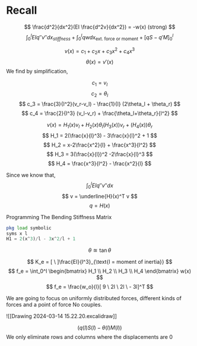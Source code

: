 # Recall
$$
\frac{d^2}{dx^2}(EI \frac{d^2v}{dx^2}) = -w(x) (strong)
$$
$$
\int_0^l EIq''v''dx_{stiffness} + \int_0^lqwdx_{\text{ext. force or moment}} + [qS - q'M]_0^l
$$

$$
v(x) = c_1 + c_2 x + c_3 x^2 + c_4 x^3 
$$
$$
\theta(x) = v'(x)
$$
We find by simplification,

$$
c_1 = v_l 
$$
$$
c_2 = \theta_l
$$
$$
c_3 = \frac{3}{l^2}(v_r-v_l) - \frac{1}{l} (2\theta_l + \theta_r)
$$
$$
c_4 = \frac{2}{l^3} (v_l-v_r) + \frac{\theta_l+\theta_r}{l^2}
$$

$$
v(x) = H_1(x) v_l + H_2(x)\theta_l (H_3(x)) v_r + (H_4(x)) \theta_r
$$
$$
H_1 = 2(\frac{x}{l}^3) - 3\frac{x}{l}^2 + 1
$$
$$
H_2 = x-2\frac{x^2}{l} + \frac{x^3}{l^2}
$$
$$
H_3 = 3(\frac{x}{l})^2 -2\frac{x}{l}^3
$$
$$
H_4 = \frac{x^3}{l^2} - \frac{x^2}{l}
$$



Since we know that,
$$
\int_0^l EIq''v''dx
$$
$$
v = \underline{H}(x)^T v
$$
$$
q = H(x)
$$



Programming The Bending Stiffness Matrix

```octave
pkg load symbolic
syms x l
H1 = 2(x^3)/l - 3x^2/l + 1

```

$$
\theta \approxeq \tan \theta
$$

$$
K_e = [ \ ]\frac{EI}{l^3}_{\text{I = moment of inertia}}
$$
$$
f_e = \int_0^l \begin{bmatrix} H_1 \\ H_2 \\ H_3 \\ H_4 \end{bmatrix} w(x)
$$
$$
f_e = \frac{w_o}{l}[ 9 \  2l \ 2l \ - 3l]^T
$$

We are going to focus on uniformly distributed forces, different kinds of forces and a point of force
No couples.


![[Drawing 2024-03-14 15.22.20.excalidraw]]

$$
(q(l)S(l) - \theta(l) M(l))
$$
We only eliminate rows and columns where the displacements are 0